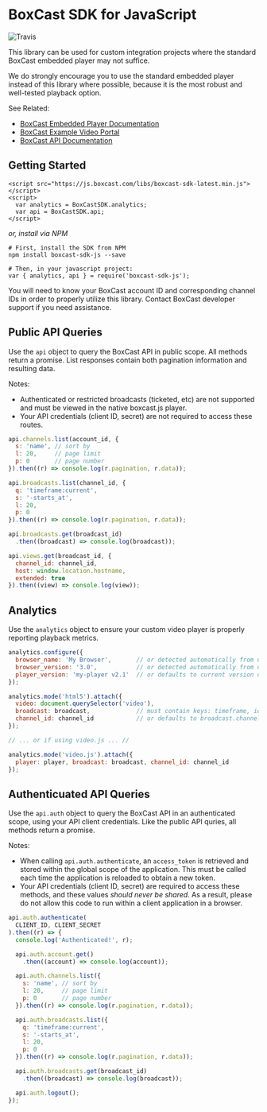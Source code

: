 # BoxCast SDK for JavaScript

![Travis](https://travis-ci.org/boxcast/boxcast-sdk-js.svg?branch=master)

This library can be used for custom integration projects where the standard BoxCast embedded
player may not suffice.

We do strongly encourage you to use the standard embedded player instead of this library where possible,
because it is the most robust and well-tested playback option.

See Related:
 * [BoxCast Embedded Player Documentation](http://boxcast.github.io/boxcast_js_docs/)
 * [BoxCast Example Video Portal](https://github.com/boxcast/example_video_portal_vuejs)
 * [BoxCast API Documentation](http://boxcast.github.io/boxcast_api/)

## Getting Started

```
<script src="https://js.boxcast.com/libs/boxcast-sdk-latest.min.js"></script>
<script>
  var analytics = BoxCastSDK.analytics;
  var api = BoxCastSDK.api;
</script>
```

_or, install via NPM_

```
# First, install the SDK from NPM
npm install boxcast-sdk-js --save

# Then, in your javascript project:
var { analytics, api } = require('boxcast-sdk-js');
```

You will need to know your BoxCast account ID and corresponding channel IDs in order to properly
utilize this library.  Contact BoxCast developer support if you need assistance.

## Public API Queries

Use the `api` object to query the BoxCast API in public scope.  All methods return a promise.  List
responses contain both pagination information and resulting data.

Notes:

 * Authenticated or restricted broadcasts (ticketed, etc) are not supported and must be
   viewed in the native boxcast.js player.
 * Your API credentials (client ID, secret) are not required to access these routes.

```javascript
api.channels.list(account_id, {
  s: 'name', // sort by
  l: 20,     // page limit
  p: 0       // page number
}).then((r) => console.log(r.pagination, r.data));

api.broadcasts.list(channel_id, {
  q: 'timeframe:current',
  s: '-starts_at',
  l: 20,
  p: 0
}).then((r) => console.log(r.pagination, r.data));

api.broadcasts.get(broadcast_id)
  .then((broadcast) => console.log(broadcast));

api.views.get(broadcast_id, {
  channel_id: channel_id,
  host: window.location.hostname,
  extended: true
}).then((view) => console.log(view));
```

## Analytics

Use the `analytics` object to ensure your custom video player is properly reporting playback metrics.

```javascript
analytics.configure({
  browser_name: 'My Browser',       // or detected automatically from user agent
  browser_version: '3.0',           // or detected automatically from user agent
  player_version: 'my-player v2.1'  // or defaults to current version of boxcast-sdk-js
});

analytics.mode('html5').attach({
  video: document.querySelector('video'),
  broadcast: broadcast,             // must contain keys: timeframe, id, account_id
  channel_id: channel_id            // or defaults to broadcast.channel_id
});

// ... or if using video.js ... //

analytics.mode('video.js').attach({
  player: player, broadcast: broadcast, channel_id: channel_id
});
```

## Authenticuated API Queries

Use the `api.auth` object to query the BoxCast API in an authenticated scope, using your
API client credentials.  Like the public API quries, all methods return a promise.

Notes:

 * When calling `api.auth.authenticate`, an `access_token` is retrieved and stored
   within the global scope of the application.  This must be called each time the
   application is reloaded to obtain a new token.
 * Your API credentials (client ID, secret) are required to access these methods, and these
   values _should never be shared_.  As a result, please do not allow this code to run
   within a client application in a browser.

```javascript
api.auth.authenticate(
  CLIENT_ID, CLIENT_SECRET
).then((r) => {
  console.log('Authenticated!', r);

  api.auth.account.get()
    .then((account) => console.log(account));

  api.auth.channels.list({
    s: 'name', // sort by
    l: 20,     // page limit
    p: 0       // page number
  }).then((r) => console.log(r.pagination, r.data));

  api.auth.broadcasts.list({
    q: 'timeframe:current',
    s: '-starts_at',
    l: 20,
    p: 0
  }).then((r) => console.log(r.pagination, r.data));

  api.auth.broadcasts.get(broadcast_id)
    .then((broadcast) => console.log(broadcast));

  api.auth.logout();
});
```
